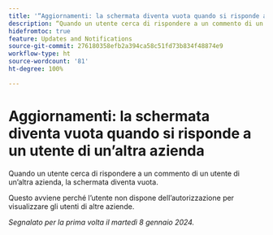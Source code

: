 ```yaml
---
title: '“Aggiornamenti: la schermata diventa vuota quando si risponde a un utente di un’altra azienda”'
description: “Quando un utente cerca di rispondere a un commento di un utente di un’altra azienda, la schermata diventa vuota”.
hidefromtoc: true
feature: Updates and Notifications
source-git-commit: 276180358efb2a394ca58c51fd73b834f48874e9
workflow-type: ht
source-wordcount: '81'
ht-degree: 100%

---
```



# Aggiornamenti: la schermata diventa vuota quando si risponde a un utente di un’altra azienda

Quando un utente cerca di rispondere a un commento di un utente di un’altra azienda, la schermata diventa vuota.

Questo avviene perché l’utente non dispone dell’autorizzazione per visualizzare gli utenti di altre aziende.

_Segnalato per la prima volta il martedì 8 gennaio 2024._
